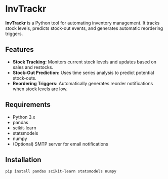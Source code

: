 # InvTrackr

**InvTrackr** is a Python tool for automating inventory management. It tracks stock levels, predicts stock-out events, and generates automatic reordering triggers.

## Features

- **Stock Tracking:** Monitors current stock levels and updates based on sales and restocks.
- **Stock-Out Prediction:** Uses time series analysis to predict potential stock-outs.
- **Reordering Triggers:** Automatically generates reorder notifications when stock levels are low.

## Requirements

- Python 3.x
- pandas
- scikit-learn
- statsmodels
- numpy
- (Optional) SMTP server for email notifications

## Installation

```bash
pip install pandas scikit-learn statsmodels numpy

